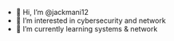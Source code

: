 - 👋 Hi, I’m @jackmani12
- 👀 I’m interested in cybersecurity and network
- 🌱 I’m currently learning systems & network 

<!---
jackmani12/jackmani12 is a ✨ special ✨ repository because its `README.md` (this file) appears on your GitHub profile.
You can click the Preview link to take a look at your changes.
--->

